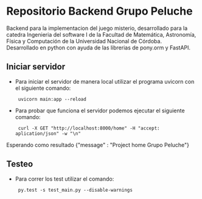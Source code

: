 # Repositorio Backend Grupo Peluche

Backend para la implementacion del juego misterio, desarrollado para la catedra Ingenieria del software I 
de la Facultad de Matemática, Astronomía, Física y Computación de la Universidad Nacional de Córdoba.  
Desarrollado en python con ayuda de las librerias de pony.orm y FastAPI.

## Iniciar servidor

* Para iniciar el servidor de manera local utilizar el programa uvicorn con el siguiente comando:

       uvicorn main:app --reload

* Para probar que funciona el servidor podemos ejecutar el siguiente comando:

       curl -X GET "http://localhost:8000/home" -H "accept: aplication/json" -w "\n"

Esperando como resultado {"message" : "Project home Grupo Peluche"}

## Testeo

* Para correr los test utilizar el comando:

       py.test -s test_main.py --disable-warnings